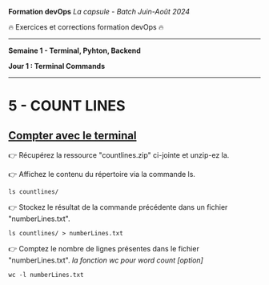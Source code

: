 **Formation devOps**
_La capsule - Batch Juin-Août 2024_

:fire: Exercices et corrections formation devOps :fire:

---

**Semaine 1 - Terminal, Pyhton, Backend**

**Jour 1 : Terminal Commands**

---
# 5 - COUNT LINES

## <ins> Compter avec le terminal </ins>


👉 Récupérez la ressource "countlines.zip" ci-jointe et unzip-ez la.

👉 Affichez le contenu du répertoire via la commande ls.

```
ls countlines/
```

 👉 Stockez le résultat de la commande précédente dans un fichier "numberLines.txt". 

 
```
ls countlines/ > numberLines.txt
```

👉 Comptez le nombre de lignes présentes dans le fichier "numberLines.txt".
_la fonction wc pour word count [option]_

```
wc -l numberLines.txt
```

